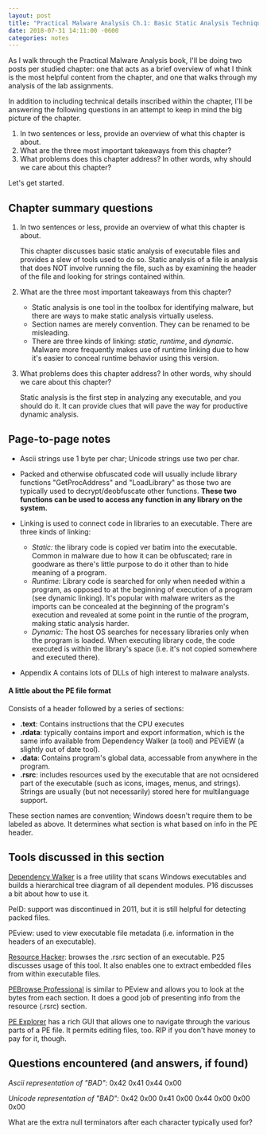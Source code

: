 ```yaml
---
layout: post
title: "Practical Malware Analysis Ch.1: Basic Static Analysis Techniques"
date: 2018-07-31 14:11:00 -0600
categories: notes
---
```


As I walk through the Practical Malware Analysis book, I'll be doing two posts per studied chapter: one that acts as a brief overview of what I think is the most helpful content from the chapter, and one that walks through my analysis of the lab assignments.

In addition to including technical details inscribed within the chapter, I'll be answering the following questions in an attempt to keep in mind the big picture of the chapter. 

1. In two sentences or less, provide an overview of what this chapter is about.
2. What are the three most important takeaways from this chapter?
3. What problems does this chapter address? In other words, why should we care about this chapter?


Let's get started. 


## Chapter summary questions
1. In two sentences or less, provide an overview of what this chapter is about.
	
	This chapter discusses basic static analysis of executable files and provides a slew of tools used to do so. Static analysis of a file is analysis that does NOT involve running the file, such as by examining the header of the file and looking for strings contained within. 


2. What are the three most important takeaways from this chapter?

	* Static analysis is one tool in the toolbox for identifying malware, but there are ways to make static analysis virtually useless. 
	* Section names are merely convention. They can be renamed to be misleading.
	* There are three kinds of linking: *static*, *runtime*, and *dynamic*. Malware more frequently makes use of runtime linking due to how it's easier to conceal runtime behavior using this version. 


3. What problems does this chapter address? In other words, why should we care about this chapter?

	Static analysis is the first step in analyzing any executable, and you should do it. It can provide clues that will pave the way for productive dynamic analysis.





## Page-to-page notes
* Ascii strings use 1 byte per char; Unicode strings use two per char. 
* Packed and otherwise obfuscated code will usually include library functions "GetProcAddress" and "LoadLibrary" as those two are typically used to decrypt/deobfuscate other functions. **These two functions can be used to access any function in any library on the system.**

* Linking is used to connect code in libraries to an executable. There are three kinds of linking:
  * _Static:_ the library code is copied ver batim into the executable. Common in malware due to how it can be obfuscated; rare in goodware as there's little purpose to do it other than to hide meaning of a program.
  * _Runtime:_ Library code is searched for only when needed within a program, as opposed to at the beginning of execution of a program (see dynamic linking). It's popular with malware writers as the imports can be concealed at the beginning of the program's execution and revealed at some point in the runtie of the program, making static analysis harder. 
  * _Dynamic:_ The host OS searches for necessary libraries only when the program is loaded. When executing library code, the code executed is within the library's space (i.e. it's not copied somewhere and executed there). 

* Appendix A contains lots of DLLs of high interest to malware analysts. 

#### A little about the PE file format

Consists of a header followed by a series of sections:
* **.text**: Contains instructions that the CPU executes
* **.rdata**: typically contains import and export information, which is the same info available from Dependency Walker (a tool) and PEViEW (a slightly out of date tool). 
* **.data**: Contains program's global data, accessable from anywhere in the program. 
* **.rsrc**: includes resources used by the executable that are not ocnsidered part of the executable (such as icons, images, menus, and strings). Strings are usually (but not necessarily) stored here for multilanguage support.

These section names are convention; Windows doesn't require them to be labeled as above. It determines what section is what based on info in the PE header. 



## Tools discussed in this section
[Dependency Walker](http://dependencywalker.com/) is a free utility that scans Windows executables and builds a hierarchical tree diagram of all dependent modules. 
P16 discusses a bit about how to use it.

PeID: support was discontinued in 2011, but it is still helpful for detecting packed files.

PEview: used to view executable file metadata (i.e. information in the headers of an executable).

[Resource Hacker](http://angusj.com/): browses the .rsrc section of an executable. P25 discusses usage of this tool. It also enables one to extract embedded files from within executable files. 

[PEBrowse Professional](http://www.smidgeonsoft.prohosting.com/pebrowse-pro-file-viewer.html) is similar to PEview and allows you to look at the bytes from each section. It does a good job of presenting info from the resource (.rsrc) section.

[PE Explorer](http://heaventools.com/) has a rich GUI that allows one to navigate through the various parts of a PE file. It permits editing files, too. RIP if you don't have money to pay for it, though. 



## Questions encountered (and answers, if found)

_Ascii  representation of "BAD":_
0x42 0x41 0x44 0x00

_Unicode representation of "BAD":_
0x42 0x00 0x41 0x00 0x44 0x00 0x00 0x00

What are the extra null terminators after each character typically used for?

